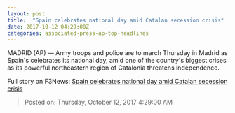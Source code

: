 ```yaml
---
layout: post
title:  "Spain celebrates national day amid Catalan secession crisis"
date: 2017-10-12 04:29:00Z
categories: associated-press-ap-top-headlines
---
```


MADRID (AP) — Army troops and police are to march Thursday in Madrid as Spain's celebrates its national day, amid one of the country's biggest crises as its powerful northeastern region of Catalonia threatens independence.


Full story on F3News: [Spain celebrates national day amid Catalan secession crisis](http://www.f3nws.com/n/2ajzrC)

> Posted on: Thursday, October 12, 2017 4:29:00 AM
